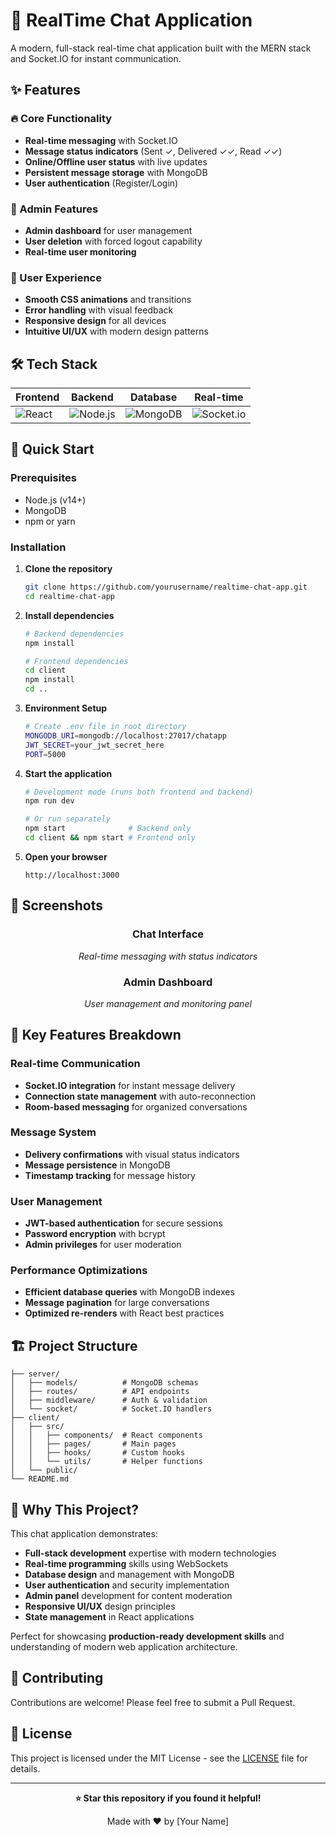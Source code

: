 # 💬 RealTime Chat Application

A modern, full-stack real-time chat application built with the MERN stack and Socket.IO for instant communication.

## ✨ Features

### 🔥 Core Functionality
- **Real-time messaging** with Socket.IO
- **Message status indicators** (Sent ✓, Delivered ✓✓, Read ✓✓)
- **Online/Offline user status** with live updates
- **Persistent message storage** with MongoDB
- **User authentication** (Register/Login)

### 👑 Admin Features
- **Admin dashboard** for user management
- **User deletion** with forced logout capability
- **Real-time user monitoring**

### 🎨 User Experience
- **Smooth CSS animations** and transitions
- **Error handling** with visual feedback
- **Responsive design** for all devices
- **Intuitive UI/UX** with modern design patterns

## 🛠️ Tech Stack

| Frontend | Backend | Database | Real-time |
|----------|---------|----------|-----------|
| ![React](https://img.shields.io/badge/React-20232A?style=for-the-badge&logo=react&logoColor=61DAFB) | ![Node.js](https://img.shields.io/badge/Node.js-43853D?style=for-the-badge&logo=node.js&logoColor=white) | ![MongoDB](https://img.shields.io/badge/MongoDB-4EA94B?style=for-the-badge&logo=mongodb&logoColor=white) | ![Socket.io](https://img.shields.io/badge/Socket.io-black?style=for-the-badge&logo=socket.io&badgeColor=010101) |

## 🚀 Quick Start

### Prerequisites
- Node.js (v14+)
- MongoDB
- npm or yarn

### Installation

1. **Clone the repository**
   ```bash
   git clone https://github.com/yourusername/realtime-chat-app.git
   cd realtime-chat-app
   ```

2. **Install dependencies**
   ```bash
   # Backend dependencies
   npm install
   
   # Frontend dependencies
   cd client
   npm install
   cd ..
   ```

3. **Environment Setup**
   ```bash
   # Create .env file in root directory
   MONGODB_URI=mongodb://localhost:27017/chatapp
   JWT_SECRET=your_jwt_secret_here
   PORT=5000
   ```

4. **Start the application**
   ```bash
   # Development mode (runs both frontend and backend)
   npm run dev
   
   # Or run separately
   npm start              # Backend only
   cd client && npm start # Frontend only
   ```

5. **Open your browser**
   ```
   http://localhost:3000
   ```

## 📱 Screenshots

<div align="center">

### Chat Interface
*Real-time messaging with status indicators*

### Admin Dashboard
*User management and monitoring panel*

</div>

## 🔧 Key Features Breakdown

### Real-time Communication
- **Socket.IO integration** for instant message delivery
- **Connection state management** with auto-reconnection
- **Room-based messaging** for organized conversations

### Message System
- **Delivery confirmations** with visual status indicators
- **Message persistence** in MongoDB
- **Timestamp tracking** for message history

### User Management
- **JWT-based authentication** for secure sessions
- **Password encryption** with bcrypt
- **Admin privileges** for user moderation

### Performance Optimizations
- **Efficient database queries** with MongoDB indexes
- **Message pagination** for large conversations
- **Optimized re-renders** with React best practices

## 🏗️ Project Structure

```
├── server/
│   ├── models/          # MongoDB schemas
│   ├── routes/          # API endpoints
│   ├── middleware/      # Auth & validation
│   └── socket/          # Socket.IO handlers
├── client/
│   ├── src/
│   │   ├── components/  # React components
│   │   ├── pages/       # Main pages
│   │   ├── hooks/       # Custom hooks
│   │   └── utils/       # Helper functions
│   └── public/
└── README.md
```

## 🎯 Why This Project?

This chat application demonstrates:

- **Full-stack development** expertise with modern technologies
- **Real-time programming** skills using WebSockets
- **Database design** and management with MongoDB
- **User authentication** and security implementation
- **Admin panel** development for content moderation
- **Responsive UI/UX** design principles
- **State management** in React applications

Perfect for showcasing **production-ready development skills** and understanding of modern web application architecture.

## 🤝 Contributing

Contributions are welcome! Please feel free to submit a Pull Request.

## 📄 License

This project is licensed under the MIT License - see the [LICENSE](LICENSE) file for details.

---

<div align="center">

**⭐ Star this repository if you found it helpful!**

Made with ❤️ by [Your Name]

</div>
